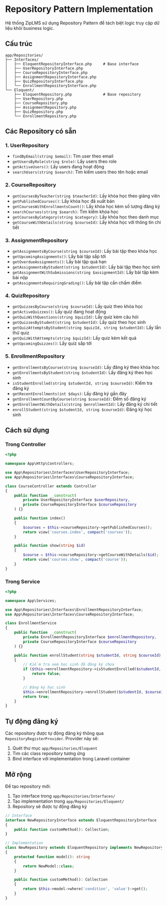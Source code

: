 # Repository Pattern Implementation

Hệ thống ZipLMS sử dụng Repository Pattern để tách biệt logic truy cập dữ liệu khỏi business logic.

## Cấu trúc

```
app/Repositories/
├── Interfaces/
│   ├── EloquentRepositoryInterface.php     # Base interface
│   ├── UserRepositoryInterface.php
│   ├── CourseRepositoryInterface.php
│   ├── AssignmentRepositoryInterface.php
│   ├── QuizRepositoryInterface.php
│   └── EnrollmentRepositoryInterface.php
└── Eloquent/
    ├── EloquentRepository.php              # Base repository
    ├── UserRepository.php
    ├── CourseRepository.php
    ├── AssignmentRepository.php
    ├── QuizRepository.php
    └── EnrollmentRepository.php
```

## Các Repository có sẵn

### 1. UserRepository

- `findByEmail(string $email)`: Tìm user theo email
- `getUsersByRole(string $role)`: Lấy users theo role
- `getActiveUsers()`: Lấy users đang hoạt động
- `searchUsers(string $search)`: Tìm kiếm users theo tên hoặc email

### 2. CourseRepository

- `getCoursesByTeacher(string $teacherId)`: Lấy khóa học theo giảng viên
- `getPublishedCourses()`: Lấy khóa học đã xuất bản
- `getCoursesWithEnrollmentsCount()`: Lấy khóa học kèm số lượng đăng ký
- `searchCourses(string $search)`: Tìm kiếm khóa học
- `getCoursesByCategory(string $category)`: Lấy khóa học theo danh mục
- `getCourseWithDetails(string $courseId)`: Lấy khóa học với thông tin chi tiết

### 3. AssignmentRepository

- `getAssignmentsByCourse(string $courseId)`: Lấy bài tập theo khóa học
- `getUpcomingAssignments()`: Lấy bài tập sắp tới
- `getOverdueAssignments()`: Lấy bài tập quá hạn
- `getAssignmentsByStudent(string $studentId)`: Lấy bài tập theo học sinh
- `getAssignmentWithSubmissions(string $assignmentId)`: Lấy bài tập kèm bài nộp
- `getAssignmentsRequiringGrading()`: Lấy bài tập cần chấm điểm

### 4. QuizRepository

- `getQuizzesByCourse(string $courseId)`: Lấy quiz theo khóa học
- `getActiveQuizzes()`: Lấy quiz đang hoạt động
- `getQuizWithQuestions(string $quizId)`: Lấy quiz kèm câu hỏi
- `getQuizzesByStudent(string $studentId)`: Lấy quiz theo học sinh
- `getQuizAttemptsByStudent(string $quizId, string $studentId)`: Lấy lần thử quiz
- `getQuizWithAttempts(string $quizId)`: Lấy quiz kèm kết quả
- `getUpcomingQuizzes()`: Lấy quiz sắp tới

### 5. EnrollmentRepository

- `getEnrollmentsByCourse(string $courseId)`: Lấy đăng ký theo khóa học
- `getEnrollmentsByStudent(string $studentId)`: Lấy đăng ký theo học sinh
- `isStudentEnrolled(string $studentId, string $courseId)`: Kiểm tra đăng ký
- `getRecentEnrollments(int $days)`: Lấy đăng ký gần đây
- `getEnrollmentCountByCourse(string $courseId)`: Đếm số đăng ký
- `getEnrollmentWithDetails(string $enrollmentId)`: Lấy đăng ký chi tiết
- `enrollStudent(string $studentId, string $courseId)`: Đăng ký học sinh

## Cách sử dụng

### Trong Controller

```php
<?php

namespace App\Http\Controllers;

use App\Repositories\Interfaces\UserRepositoryInterface;
use App\Repositories\Interfaces\CourseRepositoryInterface;

class CourseController extends Controller
{
    public function __construct(
        private UserRepositoryInterface $userRepository,
        private CourseRepositoryInterface $courseRepository
    ) {}

    public function index()
    {
        $courses = $this->courseRepository->getPublishedCourses();
        return view('courses.index', compact('courses'));
    }

    public function show(string $id)
    {
        $course = $this->courseRepository->getCourseWithDetails($id);
        return view('courses.show', compact('course'));
    }
}
```

### Trong Service

```php
<?php

namespace App\Services;

use App\Repositories\Interfaces\EnrollmentRepositoryInterface;
use App\Repositories\Interfaces\CourseRepositoryInterface;

class EnrollmentService
{
    public function __construct(
        private EnrollmentRepositoryInterface $enrollmentRepository,
        private CourseRepositoryInterface $courseRepository
    ) {}

    public function enrollStudent(string $studentId, string $courseId): bool
    {
        // Kiểm tra xem học sinh đã đăng ký chưa
        if ($this->enrollmentRepository->isStudentEnrolled($studentId, $courseId)) {
            return false;
        }

        // Đăng ký học sinh
        $this->enrollmentRepository->enrollStudent($studentId, $courseId);
        return true;
    }
}
```

## Tự động đăng ký

Các repository được tự động đăng ký thông qua `RepositoryRegisterProvider`. Provider này sẽ:

1. Quét thư mục `app/Repositories/Eloquent`
2. Tìm các class repository tương ứng
3. Bind interface với implementation trong Laravel container

## Mở rộng

Để tạo repository mới:

1. Tạo interface trong `app/Repositories/Interfaces/`
2. Tạo implementation trong `app/Repositories/Eloquent/`
3. Repository sẽ được tự động đăng ký

```php
// Interface
interface NewRepositoryInterface extends EloquentRepositoryInterface
{
    public function customMethod(): Collection;
}

// Implementation
class NewRepository extends EloquentRepository implements NewRepositoryInterface
{
    protected function model(): string
    {
        return NewModel::class;
    }

    public function customMethod(): Collection
    {
        return $this->model->where('condition', 'value')->get();
    }
}
```
